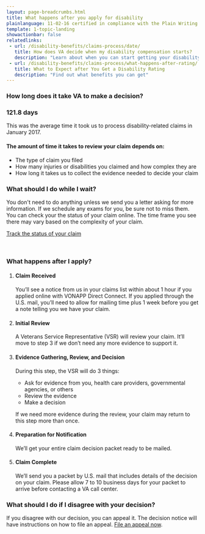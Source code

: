 ```yaml
---
layout: page-breadcrumbs.html
title: What happens after you apply for disability
plainlanguage: 11-02-16 certified in compliance with the Plain Writing Act
template: 1-topic-landing
showactionbar: false
relatedlinks:
 - url: /disability-benefits/claims-process/date/
   title: How does VA decide when my disability compensation starts?
   description: "Learn about when you can start getting your disability benefits"
 - url: /disability-benefits/claims-process/what-happens-after-rating/
   title: What to Expect after You Get a Disability Rating
   description: "Find out what benefits you can get"
---
```


### How long does it take VA to make a decision?

<div class="call-out" markdown="0">

<h3 style="padding:0">121.8 days</h3>
<p style="padding:0">This was the average time it took us to process disability-related claims in January 2017.</p>

</div>

#### The amount of time it takes to review your claim depends on:

- The type of claim you filed
- How many injuries or disabilities you claimed and how complex they are
- How long it takes us to collect the evidence needed to decide your claim

### What should I do while I wait?

You don't need to do anything unless we send you a letter asking for more information. If we schedule any exams for you, be sure not to miss them. You can check your the status of your claim online. The time frame you see there may vary based on the complexity of your claim.

<a class="usa-button-primary" href="/disability-benefits/track-claims">Track the status of your claim</a>

<div markdown="0"><br></div>

### What happens after I apply?

<ol class="process">
<li class="step one">

#### Claim Received

You’ll see a notice from us in your claims list within about 1 hour if you applied online with VONAPP Direct Connect. If you applied through the U.S. mail, you’ll need to allow for mailing time plus 1 week before you get a note telling you we have your claim.

</li>

<li class="step two">

#### Initial Review

A Veterans Service Representative (VSR) will review your claim. It’ll move to step 3 if we don’t need any more evidence to support it.

</li>

<li class="step three">

#### Evidence Gathering, Review, and Decision

During this step, the VSR will do 3 things:

- Ask for evidence from you, health care providers, governmental agencies, or others
- Review the evidence
- Make a decision

If we need more evidence during the review, your claim may return to this step more than once.

</li>

<li class="step four">
 
#### Preparation for Notification

We’ll get your entire claim decision packet ready to be mailed.

</li>

<li class="step last five">

#### Claim Complete

We’ll send you a packet by U.S. mail that includes details of the decision on your claim. Please allow 7 to 10 business days for your packet to arrive before contacting a VA call center.

</li>
</ol>

### What should I do if I disagree with your decision?

If you disagree with our decision, you can appeal it. The decision notice will have instructions on how to file an appeal. [File an appeal now](/disability-benefits/claims-appeal/).

<div markdown="0"><br></div>
